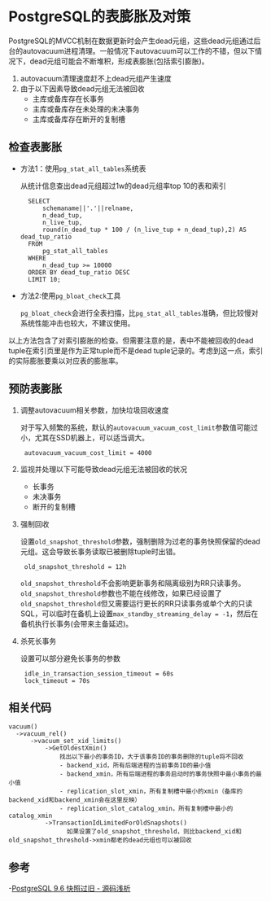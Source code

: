 # PostgreSQL的表膨胀及对策

PostgreSQL的MVCC机制在数据更新时会产生dead元组，这些dead元组通过后台的autovacuum进程清理。一般情况下autovacuum可以工作的不错，但以下情况下，dead元组可能会不断堆积，形成表膨胀(包括索引膨胀)。

1. autovacuum清理速度赶不上dead元组产生速度
2. 由于以下因素导致dead元组无法被回收
	- 主库或备库存在长事务
	- 主库或备库存在未处理的未决事务
	- 主库或备库存在断开的复制槽


## 检查表膨胀

- 方法1：使用`pg_stat_all_tables`系统表

	从统计信息查出dead元组超过1w的dead元组率top 10的表和索引

		SELECT
		    schemaname||'.'||relname,
		    n_dead_tup,
		    n_live_tup,
		    round(n_dead_tup * 100 / (n_live_tup + n_dead_tup),2) AS dead_tup_ratio
		FROM
		    pg_stat_all_tables
		WHERE
		    n_dead_tup >= 10000
		ORDER BY dead_tup_ratio DESC
		LIMIT 10;

- 方法2:使用`pg_bloat_check`工具

	`pg_bloat_check`会进行全表扫描，比`pg_stat_all_tables`准确，但比较慢对系统性能冲击也较大，不建议使用。

以上方法包含了对索引膨胀的检查。但需要注意的是，表中不能被回收的dead tuple在索引页里是作为正常tuple而不是dead tuple记录的。考虑到这一点，索引的实际膨胀要乘以对应表的膨胀率。


## 预防表膨胀
1. 调整autovacuum相关参数，加快垃圾回收速度  

	对于写入频繁的系统，默认的`autovacuum_vacuum_cost_limit`参数值可能过小，尤其在SSD机器上，可以适当调大。

		autovacuum_vacuum_cost_limit = 4000

2. 监视并处理以下可能导致dead元组无法被回收的状况
	- 长事务
	- 未决事务
	- 断开的复制槽

3. 强制回收

	设置`old_snapshot_threshold`参数，强制删除为过老的事务快照保留的dead元组。这会导致长事务读取已被删除tuple时出错。

		old_snapshot_threshold = 12h

	`old_snapshot_threshold`不会影响更新事务和隔离级别为RR只读事务。`old_snapshot_threshold`参数也不能在线修改，如果已经设置了`old_snapshot_threshold`但又需要运行更长的RR只读事务或单个大的只读SQL，可以临时在备机上设置`max_standby_streaming_delay = -1`，然后在备机执行长事务(会带来主备延迟)。


4. 杀死长事务

	设置可以部分避免长事务的参数

		idle_in_transaction_session_timeout = 60s
		lock_timeout = 70s

## 相关代码

	vacuum()
	  ->vacuum_rel()
	      ->vacuum_set_xid_limits()
	          ->GetOldestXmin()
	              找出以下最小的事务ID，大于该事务ID的事务删除的tuple将不回收
	              - backend_xid，所有后端进程的当前事务ID的最小值
	              - backend_xmin，所有后端进程的事务启动时的事务快照中最小事务的最小值
	              - replication_slot_xmin，所有复制槽中最小的xmin（备库的backend_xid和backend_xmin会在这里反映）
	              - replication_slot_catalog_xmin，所有复制槽中最小的catalog_xmin
	          ->TransactionIdLimitedForOldSnapshots()
					如果设置了old_snapshot_threshold，则比backend_xid和old_snapshot_threshold->xmin都老的dead元组也可以被回收

## 参考

-[PostgreSQL 9.6 快照过旧 - 源码浅析](https://yq.aliyun.com/articles/61292)

